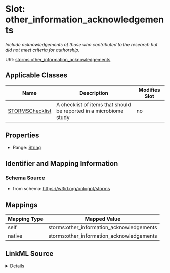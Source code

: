 

# Slot: other_information_acknowledgements


_Include acknowledgements of those who contributed to the research but did not meet criteria for authorship._



URI: [storms:other_information_acknowledgements](http://w3id.org/ontogpt/storms/other_information_acknowledgements)



<!-- no inheritance hierarchy -->





## Applicable Classes

| Name | Description | Modifies Slot |
| --- | --- | --- |
| [STORMSChecklist](STORMSChecklist.md) | A checklist of items that should be reported in a microbiome study |  no  |







## Properties

* Range: [String](String.md)





## Identifier and Mapping Information







### Schema Source


* from schema: https://w3id.org/ontogpt/storms




## Mappings

| Mapping Type | Mapped Value |
| ---  | ---  |
| self | storms:other_information_acknowledgements |
| native | storms:other_information_acknowledgements |




## LinkML Source

<details>
```yaml
name: other_information_acknowledgements
description: Include acknowledgements of those who contributed to the research but
  did not meet criteria for authorship.
from_schema: https://w3id.org/ontogpt/storms
rank: 1000
alias: other_information_acknowledgements
owner: STORMSChecklist
domain_of:
- STORMSChecklist
slot_group: other_information
range: string

```
</details>
